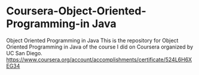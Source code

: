# Coursera-Object-Oriented-Programming-in Java
Object Oriented Programming in Java
This is the repository for Object Oriented Programming in Java of the course I did on Coursera organized by UC San Diego.
https://www.coursera.org/account/accomplishments/certificate/524L6H6XEG34
